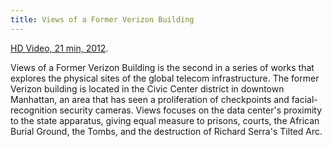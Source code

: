 ```yaml
---
title: Views of a Former Verizon Building
---
```


<a href="https://vimeo.com/65778055">HD Video, 21 min, 2012</a>.

Views of a Former Verizon Building is the second in a series of works that explores the physical sites of the global telecom infrastructure. The former Verizon building is located in the Civic Center district in downtown Manhattan, an area that has seen a proliferation of checkpoints and facial-recognition security cameras. Views focuses on the data center's proximity to the state apparatus, giving equal measure to prisons, courts, the African Burial Ground, the Tombs, and the destruction of Richard Serra's Tilted Arc.

<img src="{{assets}}/images/views-13-39.jpg" alt="" />

<img src="{{assets}}/images/views-9-57.jpg" alt="" />

<img src="{{assets}}/images/views-7-06-15.jpg" alt="" />

<img src="{{assets}}/images/views-19-19.jpg" alt="" />

